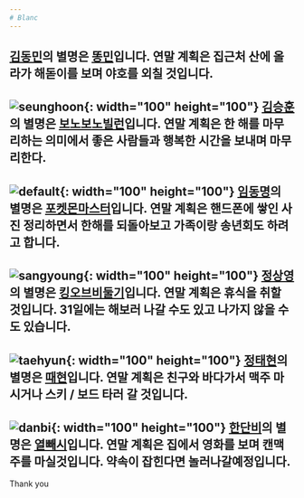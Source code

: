 ```yaml
---
# Blanc
---
```

[김동민](#0000ff)의 별명은 [똥민](#0000ff)입니다. 연말 계획은 집근처 산에 올라가 해돋이를 보며 야호를 외칠 것입니다.
---
![seunghoon](https://user-images.githubusercontent.com/45933884/50433545-3980fe00-091c-11e9-807f-cc840fb0c3f7.jpg){: width="100" height="100"}
[김승훈](#0000ff)의 별명은 [보노보노빌런](#0000ff)입니다. 연말 계획은 한 해를 마무리하는 의미에서 좋은 사람들과 행복한 시간을 보내며 마무리한다.
---
![default](https://user-images.githubusercontent.com/45933817/50433310-d6429c00-091a-11e9-8109-11f1ac3f8955.jpg){: width="100" height="100"}
[임동명](green)의 별명은 [포켓몬마스터](#0000ff)입니다. 연말 계획은 핸드폰에 쌓인 사진 정리하면서 한해를 되돌아보고 가족이랑 송년회도 하려고 합니다.
---
![sangyoung](https://user-images.githubusercontent.com/45933884/50433560-50275500-091c-11e9-9716-58b8d289aa7f.jpg){: width="100" height="100"}
[정상영](green)의 별명은 [킹오브비둘기](#0000ff)입니다. 연말 계획은 휴식을 취할 것입니다. 31일에는 해보러 나갈 수도 있고 나가지 않을 수도 있습니다.
---
![taehyun](https://user-images.githubusercontent.com/45933884/50433563-574e6300-091c-11e9-8f4b-4e1002795548.jpg){: width="100" height="100"}
[정태현](green)의 별명은 [때현](#0000ff)입니다. 연말 계획은 친구와 바다가서 맥주 마시거나 스키 / 보드 타러 갈 것입니다.
---
![danbi](https://user-images.githubusercontent.com/45933884/50433569-61706180-091c-11e9-9afc-6db413d692be.jpg){: width="100" height="100"}
[한단비](green)의 별명은 [열빼시](#0000ff)입니다. 연말 계획은 집에서 영화를 보며 캔맥주를 마실것입니다. 약속이 잡힌다면 놀러나갈예정입니다.
---
Thank you
